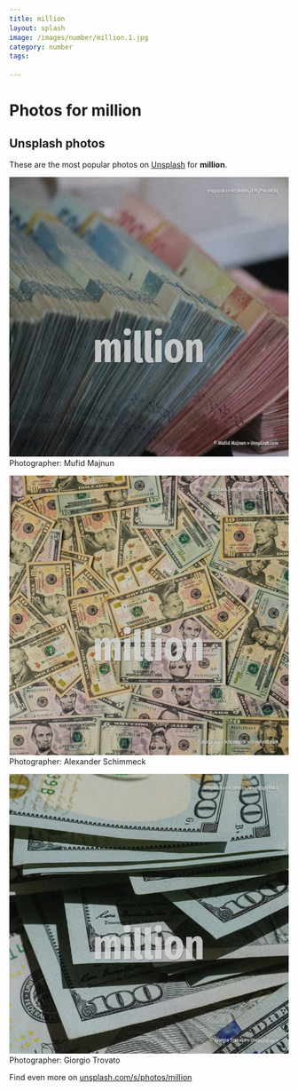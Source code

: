 ```yaml
---
title: million
layout: splash
image: /images/number/million.1.jpg
category: number
tags:

---
```

# Photos for million
 
## Unsplash photos
These are the most popular photos on [Unsplash](https://unsplash.com) for **million**.
 
![million](/images/number/million.1.jpg)
Photographer:  Mufid Majnun
 
![million](/images/number/million.2.jpg)
Photographer:  Alexander Schimmeck
 
![million](/images/number/million.3.jpg)
Photographer:  Giorgio Trovato
 
Find even more on [unsplash.com/s/photos/million](https://unsplash.com/s/photos/million)
 
